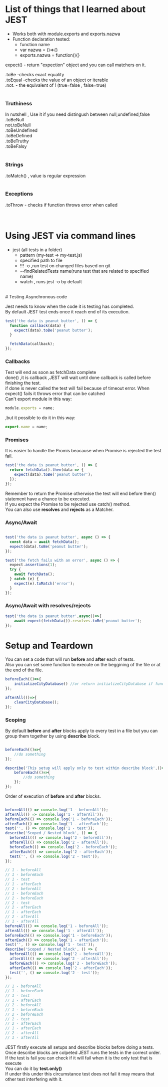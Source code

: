 # List of things that I learned about JEST

* Works both with module.exports and exports.nazwa <br/>
* Function declaration tested: <br/>
    * function  name <br/>
    * var nazwa = ()=>{} <br/>
    * exports.nazwa = function(){} <br/>
    
expect() - return "expection" object and you can call matchers on it. <br/>

.toBe -checks exact equality <br/>
.toEqual -checks the value of an object or iterable<br/>
.not. - the equivalent of ! (true=false , false=true)<br/>
<br/>
### Truthiness 
In nutshell , Use it if you need distingush between null,undefined,false <br/>
.toBeNull <br/>
not.toBeNull <br/>
.toBeUndefined <br/>
.toBeDefined <br/>
.toBeTruthy <br/>
.toBeFalsy <br/>
<br/>
### Strings 
.toMatch() , value is regular expression <br/>
<br/>
### Exceptions 
.toThrow - checks if function throws error when called <br/>
<br/>
<br/>
# Using JEST via command lines

* jest (all tests in a folder) <br/>
    * pattern (my-test => my-test.js) <br/>
    * specified path to file <br/>
    * !!! -o ,run test on changed files based on git <br/>
    * --findRelatedTests name(runs test that are related to specified name) <br/>
    * watch , runs jest -o by default <br/>
<br/>
# Testing Asynchronous code

Jest needs to know when the code it is testing has completed.<br/>
By default JEST test ends once it reach end of its execution.<br/>

```javascript
test('the data is peanut butter', () => {
  function callback(data) {
    expect(data).toBe('peanut butter');
  }

  fetchData(callback);
});

```
### Callbacks
Test will end as soon as fetchData complete <br/>
done() ,it is callback ,JEST will wait until done callback is called before finishing the test. <br/>
if done is never called the test will fail because of timeout error. When expect() fails it throws error that can be catched <br/>
Can't export module in this way: <br/>
```javascript
module.exports = name;
```
,but it possible to do it in this way: <br/>
```javascript
export.name = name;
```
### Promises
It is easier to handle the Promis beacause when Promise is rejected the test fail.<br/>
```javascript
test('the data is peanut butter', () => {
  return fetchData().then(data => {
    expect(data).toBe('peanut butter');
  });
});
```
Remember to return the Promise otherwise the test will end before then() statement have a chance to be executed. <br/>
If you expect the Promise to be rejected use catch() method. <br/>
You can also use **resolves** and **rejects** as a Matcher. <br/>

### Async/Await

```javascript

test('the data is peanut butter', async () => {
  const data = await fetchData();
  expect(data).toBe('peanut butter');
});

test('the fetch fails with an error', async () => {
  expect.assertions(1);
  try {
    await fetchData();
  } catch (e) {
    expect(e).toMatch('error');
  }
});

```
### Async/Await with resolves/rejects

```javascript
test('the data is peanut butter',async()=>{
    await expect(fetchData()).resolves.toBe('peanut butter');
});
```

# Setup and Teardown

You can set a code that will run **before** and **after** each of tests. <br/>
Also you can set some function to execute on the beggining of the file or at the end of the file. <br/>

```javascript
beforeEach(()=>{
    initializeCityDatabase() //or return initializeCityDatabase if function returns Promise so that how you handle it
});

afterAll(()=>{
    clearCityDatabase();
});

```

### Scoping

By default **before** and **after** blocks apply to every test in a file but you can group them together by using **describe** block. <br/>

```javascript

beforeEach(()=>{
    //do something 
});

describe('This setup will apply only to test within describe block',()=>{
    beforeEach(()=>{
        //do something
    });
});

```

Order of execution of **before** and **after** blocks. <br/>

```javascript

beforeAll(() => console.log('1 - beforeAll'));
afterAll(() => console.log('1 - afterAll'));
beforeEach(() => console.log('1 - beforeEach'));
afterEach(() => console.log('1 - afterEach'));
test('', () => console.log('1 - test'));
describe('Scoped / Nested block', () => {
  beforeAll(() => console.log('2 - beforeAll'));
  afterAll(() => console.log('2 - afterAll'));
  beforeEach(() => console.log('2 - beforeEach'));
  afterEach(() => console.log('2 - afterEach'));
  test('', () => console.log('2 - test'));
});

// 1 - beforeAll
// 1 - beforeEach
// 1 - test
// 1 - afterEach
// 2 - beforeAll
// 1 - beforeEach
// 2 - beforeEach
// 2 - test
// 2 - afterEach
// 1 - afterEach
// 2 - afterAll
// 1 - afterAll
beforeAll(() => console.log('1 - beforeAll'));
afterAll(() => console.log('1 - afterAll'));
beforeEach(() => console.log('1 - beforeEach'));
afterEach(() => console.log('1 - afterEach'));
test('', () => console.log('1 - test'));
describe('Scoped / Nested block', () => {
  beforeAll(() => console.log('2 - beforeAll'));
  afterAll(() => console.log('2 - afterAll'));
  beforeEach(() => console.log('2 - beforeEach'));
  afterEach(() => console.log('2 - afterEach'));
  test('', () => console.log('2 - test'));
});

// 1 - beforeAll
// 1 - beforeEach
// 1 - test
// 1 - afterEach
// 2 - beforeAll
// 1 - beforeEach
// 2 - beforeEach
// 2 - test
// 2 - afterEach
// 1 - afterEach
// 2 - afterAll
// 1 - afterAll

```
JEST firstly execute all setups and describe blocks before doing a tests. <br/>
Once describe blocks are colpeted JEST runs the tests in the correct order. <br/>
If the test is fail you can check if it will fail when it is the only test that is execute <br/>
You can do it by **test.only()** <br/>
If under this under this circumstance test does not fail it may means that other test interfering with it. <br/>
